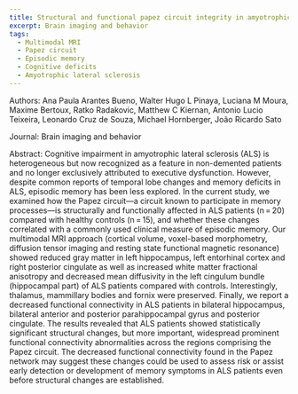 ```yaml
---
title: Structural and functional papez circuit integrity in amyotrophic lateral sclerosis
excerpt: Brain imaging and behavior
tags:
  - Multimodal MRI
  - Papez circuit
  - Episodic memory
  - Cognitive deficits
  - Amyotrophic lateral sclerosis
---
```


Authors: Ana Paula Arantes Bueno, Walter Hugo L Pinaya, Luciana M Moura, Maxime Bertoux, Ratko Radakovic, Matthew C Kiernan, Antonio Lucio Teixeira, Leonardo Cruz de Souza, Michael Hornberger, João Ricardo Sato

Journal: Brain imaging and behavior

Abstract: Cognitive impairment in amyotrophic lateral sclerosis (ALS) is heterogeneous but now recognized as a feature in non-demented patients and no longer exclusively attributed to executive dysfunction. However, despite common reports of temporal lobe changes and memory deficits in ALS, episodic memory has been less explored. In the current study, we examined how the Papez circuit—a circuit known to participate in memory processes—is structurally and functionally affected in ALS patients (n = 20) compared with healthy controls (n = 15), and whether these changes correlated with a commonly used clinical measure of episodic memory. Our multimodal MRI approach (cortical volume, voxel-based morphometry, diffusion tensor imaging and resting state functional magnetic resonance) showed reduced gray matter in left hippocampus, left entorhinal cortex and right posterior cingulate as well as increased white matter fractional anisotropy and decreased mean diffusivity in the left cingulum bundle (hippocampal part) of ALS patients compared with controls. Interestingly, thalamus, mammillary bodies and fornix were preserved. Finally, we report a decreased functional connectivity in ALS patients in bilateral hippocampus, bilateral anterior and posterior parahippocampal gyrus and posterior cingulate. The results revealed that ALS patients showed statistically significant structural changes, but more important, widespread prominent functional connectivity abnormalities across the regions comprising the Papez circuit. The decreased functional connectivity found in the Papez network may suggest these changes could be used to assess risk or assist early detection or development of memory symptoms in ALS patients even before structural changes are established.
